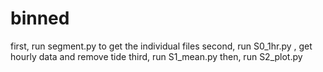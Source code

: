 # binned
first, run segment.py to get the individual files
second, run S0_1hr.py , get hourly data and remove tide
third, run S1_mean.py
then, run S2_plot.py
